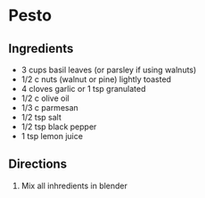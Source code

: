 # Pesto

## Ingredients
- 3 cups basil leaves (or parsley if using walnuts)
- 1/2 c nuts (walnut or pine) lightly toasted
- 4 cloves garlic or 1 tsp granulated
- 1/2 c olive oil
- 1/3 c parmesan
- 1/2 tsp salt
- 1/2 tsp black pepper
- 1 tsp lemon juice

## Directions
1. Mix all inhredients in blender
